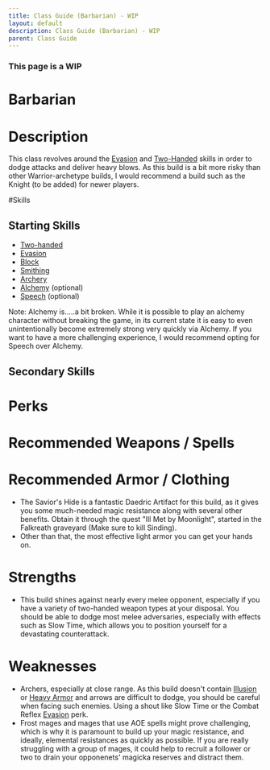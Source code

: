 ```yaml
---
title: Class Guide (Barbarian) - WIP
layout: default
description: Class Guide (Barbarian) - WIP
parent: Class Guide
---
```


### This page is a WIP

# Barbarian

# Description
This class revolves around the [Evasion](..\8-skillAnalysis\Evasion.html) and [Two-Handed](..\8-skillAnalysis\Two-Handed) skills in order to dodge attacks and deliver heavy blows. As this build is a bit more risky than other Warrior-archetype builds, I would recommend a build such as the Knight (to be added) for newer players.

#Skills 

## Starting Skills
- [Two-handed](..\8-skillAnalysis\Two-handed.html)
- [Evasion](..\8-skillAnalysis\Evasion.html) 
- [Block](..\8-skillAnalysis\Block.html) 
- [Smithing](..\8-skillAnalysis\Smithing.html) 
- [Archery](..\8-skillAnalysis\Archery.html) 
- [Alchemy](..\8-skillAnalysis\Alchemy.html) (optional)
- [Speech](..\8-skillAnalysis\Speech.html) (optional)

Note: Alchemy is.....a bit broken. While it is possible to play an alchemy character without breaking the game, in its current state it is easy to even unintentionally become extremely strong very quickly via Alchemy. If you want to have a more challenging experience, I would recommend opting for Speech over Alchemy.

## Secondary Skills


# Perks


# Recommended Weapons / Spells


# Recommended Armor / Clothing
- The Savior's Hide is a fantastic Daedric Artifact for this build, as it gives you some much-needed magic resistance along with several other benefits. Obtain it through the quest "Ill Met by Moonlight", started in the Falkreath graveyard (Make sure to kill Sinding).
- Other than that, the most effective light armor you can get your hands on.

# Strengths
- This build shines against nearly every melee opponent, especially if you have a variety of two-handed weapon types at your disposal. You should be able to dodge most melee adversaries, especially with effects such as Slow Time, which allows you to position yourself for a devastating counterattack.

# Weaknesses
- Archers, especially at close range. As this build doesn't contain [Illusion](..\8-skillAnalysis\Illusion.html) or [Heavy Armor](..\8-skillAnalysis\Heavy-Armor.html) and arrows are difficult to dodge, you should be careful when facing such enemies. Using a shout like Slow Time or the Combat Reflex [Evasion](..\8-skillAnalysis\Evasion.html) perk.
- Frost mages and mages that use AOE spells might prove challenging, which is why it is paramount to build up your magic resistance, and ideally, elemental resistances as quickly as possible. If you are really struggling with a group of mages, it could help to recruit a follower or two to drain your opponenets' magicka reserves and distract them.